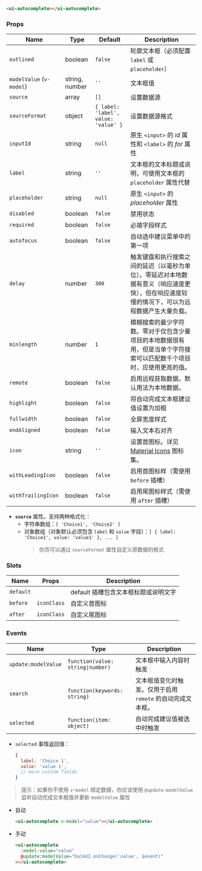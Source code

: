 ```html
<ui-autocomplete></ui-autocomplete>
```

### Props

| Name                     | Type           | Default                              | Description                                                                                                                                  |
| ------------------------ | -------------- | ------------------------------------ | -------------------------------------------------------------------------------------------------------------------------------------------- |
| `outlined`               | boolean        | `false`                              | 轮廓文本框（必须配置 `label` 或 `placeholder`）                                                                                              |
| `modelValue` (`v-model`) | string, number | `''`                                 | 文本框值                                                                                                                                     |
| `source`                 | array          | `[]`                                 | 设置数据源                                                                                                                                   |
| `sourceFormat`           | object         | `{ label: 'label', value: 'value' }` | 设置数据源格式                                                                                                                               |
| `inputId`                | string         | `null`                               | 原生 `<input>` 的 _id_ 属性和 `<label>` 的 _for_ 属性                                                                                        |
| `label`                  | string         | `''`                                 | 文本框的文本标题或说明，可使用文本框的 `placeholder` 属性代替                                                                                |
| `placeholder`            | string         | `null`                               | 原生 `<input>` 的 _placeholder_ 属性                                                                                                         |
| `disabled`               | boolean        | `false`                              | 禁用状态                                                                                                                                     |
| `required`               | boolean        | `false`                              | 必填字段样式                                                                                                                                 |
| `autofocus`              | boolean        | `false`                              | 自动选中建议菜单中的第一项                                                                                                                   |
| `delay`                  | number         | `300`                                | 触发键盘和执行搜索之间的延迟（以毫秒为单位）。零延迟对本地数据有意义（响应速度更快），但在响应速度较慢的情况下，可以为远程数据产生大量负载。 |
| `minlength`              | number         | `1`                                  | 模糊搜索的最少字符数。零对于仅包含少量项目的本地数据很有用，但是当单个字符搜索可以匹配数千个项目时，应使用更高的值。                         |
| `remote`                 | boolean        | `false`                              | 启用远程获取数据。默认用法为本地数据。                                                                                                       |
| `highlight`              | boolean        | `false`                              | 将自动完成文本框建议值设置为加粗                                                                                                             |
| `fullwidth`              | boolean        | `false`                              | 全屏宽度样式                                                                                                                                 |
| `endAligned`             | boolean        | `false`                              | 输入文本右对齐                                                                                                                               |
| `icon`                   | string         | `''`                                 | 设置首图标。详见 [Material Icons](/#/icons) 图标集。                                                                                         |
| `withLeadingIcon`        | boolean        | `false`                              | 启用首图标样（需使用 `before` 插槽）                                                                                                         |
| `withTrailingIcon`       | boolean        | `false`                              | 启用尾图标样式（需使用 `after` 插槽）                                                                                                        |

- **`source`** 属性。支持两种格式化：
  - 字符串数组：`[ 'Choice1', 'Choice2' ]`
  - 对象数组（对象默认必须包含 `label` 和 `value` 字段）：`[ { label: 'Choice1', value: 'value1' }, ... ]`
    > 你页可以通过 `sourceFormat` 属性自定义原数据的格式

### Slots

| Name      | Props       | Description                          |
| --------- | ----------- | ------------------------------------ |
| `default` |             | default 插槽包含文本框标题或说明文字 |
| `before`  | `iconClass` | 自定义首图标                         |
| `after`   | `iconClass` | 自定义尾图标                         |

### Events

| Name                | Type                              | Description                                                |
| ------------------- | --------------------------------- | ---------------------------------------------------------- |
| `update:modelValue` | `function(value: string\|number)` | 文本框中输入内容时触发                                     |
| `search`            | `function(keywords: string)`      | 文本框值变化时触发。仅用于启用 `remote` 的自动完成文本框。 |
| `selected`          | `function(item: object)`          | 自动完成建议值被选中时触发                                 |

- `selected` 事情返回值：

  ```js
  {
    label: 'Choice 1',
    value: 'value 1',
    // more custom fields
  }
  ```

> 提示：如果你不使用 `v-model` 绑定数据，你应该使用 `@update:modelValue` 监听自动完成文本框值并更新 `modelValue` 属性

- 自动

  ```html
  <ui-autocomplete v-model="value"></ui-autocomplete>
  ```

- 手动

  ```html
  <ui-autocomplete
    :model-value="value"
    @update:modelValue="balmUI.onChange('value', $event)"
  ></ui-autocomplete>
  ```
